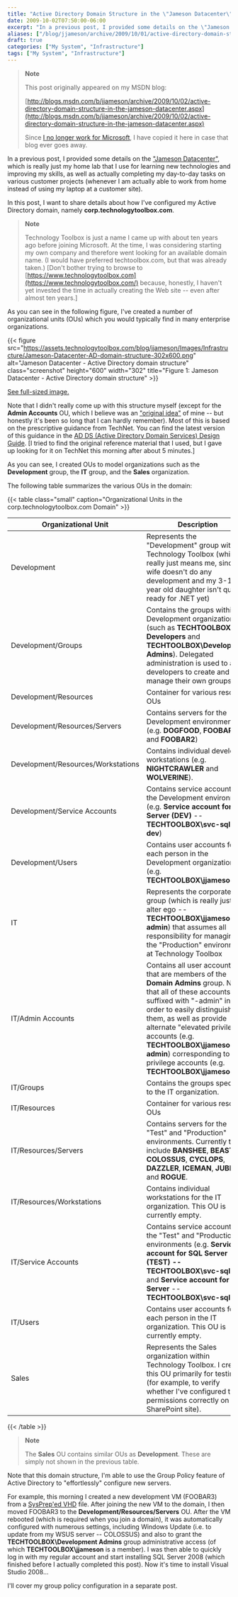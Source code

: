 ```yaml
---
title: "Active Directory Domain Structure in the \"Jameson Datacenter\""
date: 2009-10-02T07:50:00-06:00
excerpt: "In a previous post, I provided some details on the \"Jameson Datacenter\" , which is really just my home lab that I use for learning new technologies and improving my skills, as well as actually completing my day-to-day tasks on various customer projects..."
aliases: ["/blog/jjameson/archive/2009/10/01/active-directory-domain-structure-in-the-jameson-datacenter.aspx", "/blog/jjameson/archive/2009/10/02/active-directory-domain-structure-in-the-jameson-datacenter.aspx"]
draft: true
categories: ["My System", "Infrastructure"]
tags: ["My System", "Infrastructure"]
---
```


> **Note**
>
> This post originally appeared on my MSDN blog:
>
> [http://blogs.msdn.com/b/jjameson/archive/2009/10/02/active-directory-domain-structure-in-the-jameson-datacenter.aspx](http://blogs.msdn.com/b/jjameson/archive/2009/10/02/active-directory-domain-structure-in-the-jameson-datacenter.aspx)
>
> Since
> [I no longer work for Microsoft](/blog/jjameson/2011/09/02/last-day-with-microsoft),
> I have copied it here in case that blog ever goes away.

In a previous post, I provided some details on the
["Jameson Datacenter"](/blog/jjameson/2009/09/14/the-jameson-datacenter), which
is really just my home lab that I use for learning new technologies and
improving my skills, as well as actually completing my day-to-day tasks on
various customer projects (whenever I am actually able to work from home instead
of using my laptop at a customer site).

In this post, I want to share details about how I've configured my Active
Directory domain, namely **corp.technologytoolbox.com**.

> **Note**
>
> Technology Toolbox is just a name I came up with about ten years ago before
> joining Microsoft. At the time, I was considering starting my own company and
> therefore went looking for an available domain name. (I would have preferred
> techtoolbox.com, but that was already taken.)
> [Don't bother trying to browse to [https://www.technologytoolbox.com](https://www.technologytoolbox.com/)
> because, honestly, I haven't yet invested the time in actually creating the
> Web site -- even after almost ten years.]

As you can see in the following figure, I've created a number of organizational
units (OUs) which you would typically find in many enterprise organizations.

{{< figure
src="https://assets.technologytoolbox.com/blog/jjameson/Images/Infrastructure/Jameson-Datacenter-AD-domain-structure-302x600.png"
alt="Jameson Datacenter - Active Directory domain structure" class="screenshot"
height="600" width="302"
title="Figure 1: Jameson Datacenter - Active Directory domain structure" >}}

[See full-sized image.](https://assets.technologytoolbox.com/blog/jjameson/Images/Infrastructure/Jameson-Datacenter-AD-domain-structure-305x605.png)

Note that I didn't really come up with this structure myself (except for the
**Admin Accounts** OU, which I believe was an
["original idea"](http://en.wikipedia.org/wiki/A_Beautiful_Mind_%28film%29) of
mine -- but honestly it's been so long that I can hardly remember). Most of this
is based on the prescriptive guidance from TechNet. You can find the latest
version of this guidance in the
[AD DS (Active Directory Domain Services) Design Guide](http://technet.microsoft.com/en-us/library/cc754678%28WS.10%29.aspx).
[I tried to find the original reference material that I used, but I gave up
looking for it on TechNet this morning after about 5 minutes.]

As you can see, I created OUs to model organizations such as the **Development**
group, the **IT** group, and the **Sales** organization.

The following table summarizes the various OUs in the domain:

{{< table class="small"
caption="Organizational Units in the corp.technologytoolbox.com Domain" >}}

| Organizational Unit | Description |
| --- | --- |
| Development | Represents the "Development" group within Technology Toolbox (which really just means me, since my wife doesn't do any development and my 3-1/2 year old daughter isn't quite ready for .NET yet) |
| Development/Groups | Contains the groups within the Development organization (such as **TECHTOOLBOX\All Developers** and **TECHTOOLBOX\Development Admins**). Delegated administration is used to allow developers to create and manage their own groups. |
| Development/Resources | Container for various resource OUs |
| Development/Resources/Servers | Contains servers for the Development environment (e.g. **DOGFOOD**, **FOOBAR**, and **FOOBAR2**) |
| Development/Resources/Workstations | Contains individual developer workstations (e.g. **NIGHTCRAWLER** and **WOLVERINE**). |
| Development/Service Accounts | Contains service accounts for the Development environment (e.g. **Service account for SQL Server (DEV)** -- **TECHTOOLBOX\svc-sql-dev**) |
| Development/Users | Contains user accounts for each person in the Development organization (e.g. **TECHTOOLBOX\jjameson**) |
| IT | Represents the corporate "IT" group (which is really just my alter ego -- **TECHTOOLBOX\jjameson-admin**) that assumes all responsibility for managing the "Production" environment at Technology Toolbox |
| IT/Admin Accounts | Contains all user accounts that are members of the **Domain Admins** group. Note that all of these accounts are suffixed with "-admin" in order to easily distinguish them, as well as provide alternate "elevated privilege" accounts (e.g. **TECHTOOLBOX\jjameson-admin**) corresponding to low-privilege accounts (e.g. **TECHTOOLBOX\jjameson**) |
| IT/Groups | Contains the groups specific to the IT organization. |
| IT/Resources | Container for various resource OUs |
| IT/Resources/Servers | Contains servers for the "Test" and "Production" environments. Currently this include **BANSHEE**, **BEAST**, **COLOSSUS**, **CYCLOPS**, **DAZZLER**, **ICEMAN**, **JUBILEE**, and **ROGUE**. |
| IT/Resources/Workstations | Contains individual workstations for the IT organization. This OU is currently empty. |
| IT/Service Accounts | Contains service accounts for the "Test" and "Production" environments (e.g. **Service account for SQL Server (TEST) -- TECHTOOLBOX\svc-sql-test** and **Service account for SQL Server** -- **TECHTOOLBOX\svc-sql**) |
| IT/Users | Contains user accounts for each person in the IT organization. This OU is currently empty. |
| Sales | Represents the Sales organization within Technology Toolbox. I created this OU primarily for testing (for example, to verify whether I've configured the permissions correctly on a SharePoint site). |

{{< /table >}}

> **Note**
>
> The **Sales** OU contains similar OUs as **Development**. These are simply not
> shown in the previous table.

Note that this domain structure, I'm able to use the Group Policy feature of
Active Directory to "effortlessly" configure new servers.

For example, this morning I created a new development VM (FOOBAR3) from a
[SysPrep'ed VHD](/blog/jjameson/2009/08/13/using-sysprep-ed-vhds-for-new-hyper-v-virtual-machines)
file. After joining the new VM to the domain, I then moved FOOBAR3 to the
**Development/Resources/Servers** OU. After the VM rebooted (which is required
when you join a domain), it was automatically configured with numerous settings,
including Windows Update (i.e. to update from my WSUS server -- COLOSSUS) and
also to grant the **TECHTOOLBOX\Development Admins** group administrative access
(of which **TECHTOOLBOX\jjameson** is a member). I was then able to quickly log
in with my regular account and start installing SQL Server 2008 (which finished
before I actually completed this post). Now it's time to install Visual Studio
2008...

I'll cover my group policy configuration in a separate post.
